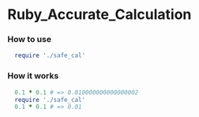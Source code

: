 # Ruby_Accurate_Calculation

### How to use
```rb
  require './safe_cal'
```

### How it works
```rb
  0.1 * 0.1 # => 0.010000000000000002
  require './safe_cal'
  0.1 * 0.1 # => 0.01
```
